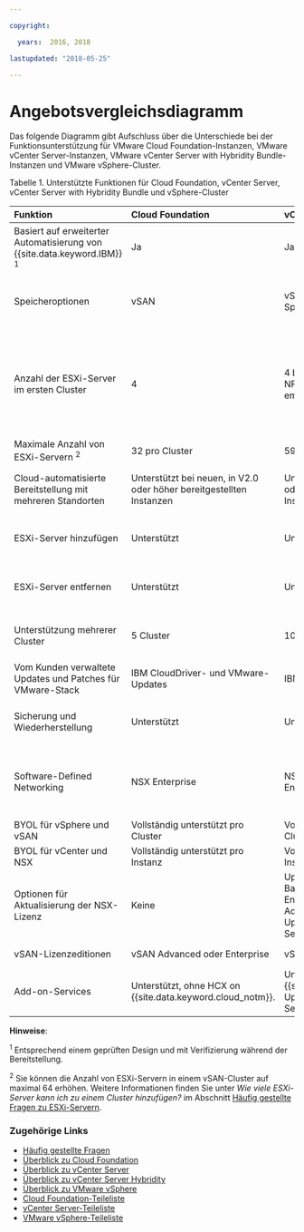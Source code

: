 ```yaml
---

copyright:

  years:  2016, 2018

lastupdated: "2018-05-25"

---
```


# Angebotsvergleichsdiagramm

Das folgende Diagramm gibt Aufschluss über die Unterschiede bei der Funktionsunterstützung für VMware Cloud Foundation-Instanzen, VMware vCenter Server-Instanzen, VMware vCenter Server with Hybridity Bundle-Instanzen und VMware vSphere-Cluster.

Tabelle 1. Unterstützte Funktionen für Cloud Foundation, vCenter Server, vCenter Server with Hybridity Bundle und vSphere-Cluster

| Funktion                          | Cloud Foundation    | vCenter Server | vCenter Server with Hybridity | VMware vSphere |
|:----------------------------------|:--------------------|:---------------|:-------------------------|:-------------- |
| Basiert auf erweiterter Automatisierung von {{site.data.keyword.IBM}} <sup>1</sup> | Ja | Ja | Ja | Nein. Muss selbst erstellt und konfiguriert werden. |
| Speicheroptionen        | vSAN                | vSAN oder gemeinsam genutzter Speicher auf Dateiebene (NFS) | vSAN | vSAN oder gemeinsam genutzter Speicher auf Dateiebene (NFS) |
| Anzahl der ESXi-Server im ersten Cluster | 4 | 4 bei vSAN und mindestens 2 bei NFS (3 werden dringend empfohlen) | 4 | 1 zur Skalierung eines vorhandenen Clusters, 4 für neue vSAN-Cluster und mindestens 3 für neue Cluster mit NFS |
| Maximale Anzahl von ESXi-Servern <sup>2</sup> | 32 pro Cluster      | 59 pro Cluster     | 59 pro Cluster | 60 pro Cluster     |
| Cloud-automatisierte Bereitstellung mit mehreren Standorten | Unterstützt bei neuen, in V2.0 oder höher bereitgestellten Instanzen | Unterstützt bei neuen, in V2.0 oder höher bereitgestellten Instanzen | Unterstützt | Unterstützt; automatisierte Konfiguration nicht enthalten |
| ESXi-Server hinzufügen              | Unterstützt           | Unterstützt | Unterstützt | Unterstützt; automatisierte Konfiguration nicht enthalten |
| ESXi-Server entfernen           | Unterstützt           | Unterstützt | Unterstützt | Unterstützt; automatisierte Konfiguration nicht enthalten |
| Unterstützung mehrerer Cluster         | 5 Cluster | 10 Cluster | 10 Cluster | Unterstützt; automatisierte Konfiguration nicht enthalten |
| Vom Kunden verwaltete Updates und Patches für VMware-Stack | IBM CloudDriver- und VMware-Updates | IBM CloudDriver | IBM CloudDriver |Automatisierte Patches nicht enthalten |
| Sicherung und Wiederherstellung            | Unterstützt | Unterstützt | Unterstützt | Automatisierte Konfiguration der Sicherungslösung nicht enthalten |
| Software-Defined Networking   | NSX Enterprise   | NSX Base, Advanced oder Enterprise | NSX Advanced oder Enterprise | NSX Standard, Base oder Enterprise; automatisierte Konfiguration nicht enthalten |
| BYOL für vSphere und vSAN | Vollständig unterstützt pro Cluster   | Vollständig unterstützt pro Cluster     | Nicht unterstützt | Unterstützt |
| BYOL für vCenter und NSX | Vollständig unterstützt pro Instanz   | Vollständig unterstützt pro Instanz     | Nicht unterstützt | Unterstützt |
| Optionen für Aktualisierung der NSX-Lizenz           | Keine   | Upgrade verfügbar von NSX Base auf Advanced oder Enterprise und von NSX Advanced auf Enterprise. Upgrade verfügbar auf vCenter Server with Hybridity Bundle. | Upgrade verfügbar von NSX Advanced auf Enterprise  | Keine |
| vSAN-Lizenzeditionen         | vSAN Advanced oder Enterprise  | vSAN Advanced oder Enterprise  | vSAN Advanced oder Enterprise | vSAN Advanced oder Enterprise  |
| Add-on-Services               | Unterstützt, ohne HCX on {{site.data.keyword.cloud_notm}}.  | Unterstützt, ohne HCX on {{site.data.keyword.cloud_notm}}. Upgrade verfügbar auf vCenter Server with Hybridity Bundle. | Unterstützt, mit HCX on {{site.data.keyword.cloud_notm}}. | Unterstützt; automatisierte Konfiguration nicht enthalten |

**Hinweise**:

<sup>1</sup> Entsprechend einem geprüften Design und mit Verifizierung während der Bereitstellung.

<sup>2</sup> Sie können die Anzahl von ESXi-Servern in einem vSAN-Cluster auf maximal 64 erhöhen. Weitere Informationen finden Sie unter _Wie viele ESXi-Server kann ich zu einem Cluster hinzufügen?_ im Abschnitt [Häufig gestellte Fragen zu ESXi-Servern](faq_esxi.html).

### Zugehörige Links

* [Häufig gestellte Fragen](faq.html)
* [Überblick zu Cloud Foundation](../sddc/sd_cloudfoundationoverview.html)
* [Überblick zu vCenter Server](../vcenter/vc_vcenterserveroverview.html)
* [Überblick zu vCenter Server Hybridity](../vcenter/vc_hybrid_overview.html)
* [Überblick zu VMware vSphere](../vsphere/vs_vsphereclusteroverview.html)
* [Cloud Foundation-Teileliste](../sddc/sd_bom.html)
* [vCenter Server-Teileliste](../vcenter/vc_bom.html)
* [VMware vSphere-Teileliste](../vsphere/vs_bom.html)
